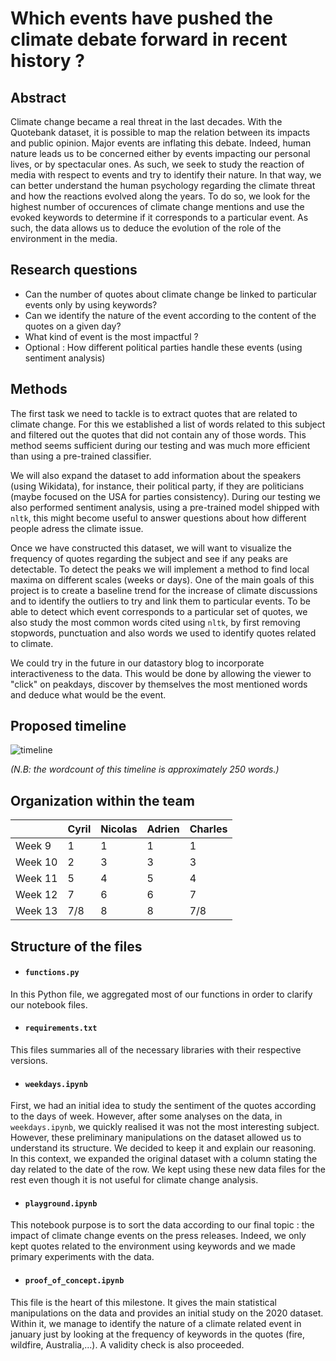 # Which events have pushed the climate debate forward in recent history ?

## Abstract 


Climate change became a real threat in the last decades. With the Quotebank dataset, it is possible to map the relation between its impacts and public opinion. Major events are inflating this debate. Indeed, human nature leads us to be concerned either by events impacting our personal lives, or by spectacular ones. As such, we seek to study the reaction of media with respect to events and try to identify their nature. In that way, we can better understand the human psychology regarding the climate threat and how the reactions evolved along the years. To do so, we look for the highest number of occurences of climate change mentions and use the evoked keywords to determine if it corresponds to a particular event. As such, the data allows us to deduce the evolution of the role of the environment in the media.

## Research questions

* Can the number of quotes about climate change be linked to particular events only by using keywords?
* Can we identify the nature of the event according to the content of the quotes on a given day?
* What kind of event is the most impactful ?
* Optional : How different political parties handle these events (using sentiment analysis)

## Methods

The first task we need to tackle is to extract quotes that are related to climate change. For this we established a list of words related to this subject and filtered out the quotes that did not contain any of those words. This method seems sufficient during our testing and was much more efficient than using a pre-trained classifier.

We will also expand the dataset to add information about the speakers (using Wikidata), for instance, their political party, if they are politicians (maybe focused on the USA for parties consistency). During our testing we also performed sentiment analysis, using a pre-trained model shipped with `nltk`, this might become useful to answer questions about how different people adress the climate issue.

Once we have constructed this dataset, we will want to visualize the frequency of quotes regarding the subject and see if any peaks are detectable. To detect the peaks we will implement a method to find local maxima on different scales (weeks or days). One of the main goals of this project is to create a baseline trend for the increase of climate discussions and to identify the outliers to try and link them to particular events. To be able to detect which event corresponds to a particular set of quotes, we also study the most common words cited using `nltk`, by first removing stopwords, punctuation and also words we used to identify quotes related to climate. 

We could try in the future in our datastory blog to incorporate interactiveness to the data. This would be done by allowing the viewer to "click" on peakdays, discover by themselves the most mentioned words and deduce what would be the event.

## Proposed timeline

![timeline](https://user-images.githubusercontent.com/9378265/141483454-d3a8cd20-4bd4-468f-b0b8-592ef4c423a6.png)

_(N.B: the wordcount of this timeline is approximately 250 words.)_

## Organization within the team

| |  Cyril | Nicolas  | Adrien  | Charles  |
|---|---|---|---|---|
| Week 9  | 1 | 1 | 1 | 1 |
| Week 10  | 2 | 3 | 3 | 3 |
|  Week 11 | 5 | 4 | 5 | 4 |
|  Week 12 | 7 | 6 | 6 | 7 |
| Week 13  |7/8| 8 | 8 |7/8|

## Structure of the files

* #### `functions.py`

In this Python file, we aggregated most of our functions in order to clarify our notebook files.

* #### `requirements.txt`

This files summaries all of the necessary libraries with their respective versions.

* #### `weekdays.ipynb`

First, we had an initial idea to study the sentiment of the quotes according to the days of week. However, after some analyses on the data, in `weekdays.ipynb`, we quickly realised it was not the most interesting subject. However, these preliminary manipulations on the dataset allowed us to understand its structure. We decided to keep it and explain our reasoning. In this context, we expanded the original dataset with a column stating the day related to the date of the row. We kept using these new data files for the rest even though it is not useful for climate change analysis.

* #### `playground.ipynb`

This notebook purpose is to sort the data according to our final topic : the impact of climate change events on the press releases. Indeed, we only kept quotes related to the environment using keywords and we made primary experiments with the data.

* #### `proof_of_concept.ipynb`

This file is the heart of this milestone. It gives the main statistical manipulations on the data and provides an initial study on the 2020 dataset. Within it, we manage to identify the nature of a climate related event in january just by looking at the frequency of keywords in the quotes (fire, wildfire, Australia,...). A validity check is also proceeded.
